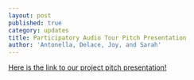```yaml
---
layout: post
published: true
category: updates
title: Participatory Audio Tour Pitch Presentation
author: 'Antonella, Delace, Joy, and Sarah'
---
```

[Here is the link to our project pitch presentation!](https://docs.google.com/presentation/d/1-8W7fIxCJtAdUDh1sSGhlPCKSPdXRfS-jxVpNYmvrY8/edit?usp=sharing)